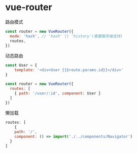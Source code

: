 # vue-router 

路由模式

```js
const router = new VueRouter({
  mode: 'hash', // 'hash' || 'history'(需要服务端支持)
  routes,
})
```

动态路由

```js
const User = {
	template: '<div>User {{$route.params.id}}</div>'
}

const router = new VueRouter({
  routes: [
    { path: '/user/:id', component: User }
  ]
})
```

懒加载

```js
routes: [
	{
    path: '/',
    component: () => import('./../components/Navigator')
  }
]
```

